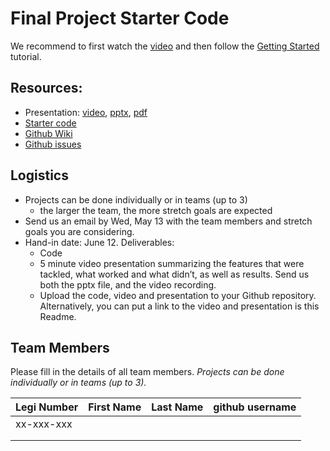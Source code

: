 # Final Project Starter Code

We recommend to first watch the [video](http://crl.ethz.ch/teaching/computational-motion-20/videos/FinalProject.mp4) and then follow the [Getting Started](https://github.com/cmm-20/final-project/wiki/Getting-Started) tutorial.

## Resources:

- Presentation: [video](http://crl.ethz.ch/teaching/computational-motion-20/videos/FinalProject.mp4), [pptx](http://crl.ethz.ch/teaching/computational-motion-20/slides/FinalProject.pptx), [pdf](http://crl.ethz.ch/teaching/computational-motion-20/slides/FinalProject.pdf)
- [Starter code](https://github.com/cmm-20/final-project)
- [Github Wiki](https://github.com/cmm-20/final-project/wiki)
- [Github issues](https://github.com/cmm-20/final-project/issues)

## Logistics

- Projects can be done individually or in teams (up to 3)
	+ the larger the team, the more stretch goals are expected
- Send us an email by Wed, May 13 with the
team members and stretch goals you are considering.
- Hand-in date: June 12. Deliverables:
	+ Code
	+ 5 minute video presentation summarizing the features that were tackled, what worked and what didn’t, as well as results. Send us both the pptx file, and the video recording.
	+ Upload the code, video and presentation to your Github repository. Alternatively, you can put a link to the video and presentation is this Readme.

## Team Members

Please fill in the details of all team members. *Projects can be done individually or in teams (up to 3).*

| Legi Number | First Name | Last Name | github username |
| ----------- | ---------- | --------- | --------------- |
| xx-xxx-xxx  |            |           |                 |
|             |            |           |                 |
|             |            |           |                 |

